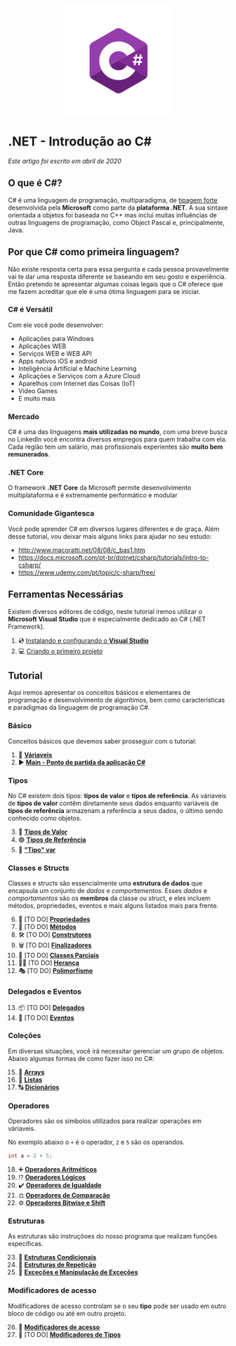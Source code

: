 <p align="center">
     <img src="/Images/csharp_logo.png" alt="C#" width="250px" />
</p>

# .NET - Introdução ao C# 
*Este artigo foi escrito em abril de 2020*

## O que é C#?

C# é uma linguagem de programação, multiparadigma, de [tipagem forte](https://github.com/Pampa-Devs/articles/blob/master/typing.md)
desenvolvida pela **Microsoft** como parte da **plataforma .NET**. A sua sintaxe orientada a objetos foi baseada no C++ mas inclui muitas influências de outras linguagens
de programação, como Object Pascal e, principalmente, Java.

## Por que C# como primeira linguagem?

Não existe resposta certa para essa pergunta e cada pessoa provavelmente vai te dar uma resposta diferente se baseando em seu gosto e experiência. 
Então pretendo te apresentar algumas coisas legais que o C# oferece que me fazem acreditar que ele é uma ótima linguagem para se iniciar.

### C# é Versátil

Com ele você pode desenvolver:
* Aplicações para Windows
* Aplicações WEB
* Serviços WEB e WEB API
* Apps nativos iOS e android
* Inteligência Artificial e Machine Learning
* Aplicações e Serviços com a Azure Cloud
* Aparelhos com Internet das Coisas (IoT) 
* Video Games
* E muito mais

### Mercado

C# é uma das linguagens **mais utilizadas no mundo**, com uma breve busca no LinkedIn você encontra diversos empregos para quem trabalha com ela.
Cada região tem um salário, mas profissionais experientes são **muito bem remunerados**.

### .NET Core

O framework **.NET Core** da Microsoft permite desenvolvimento multiplataforma e é extremamente performático e modular

### Comunidade Gigantesca

Você pode aprender C# em diversos lugares diferentes e de graça. Além desse tutorial, vou deixar mais alguns links para ajudar no seu estudo:
* http://www.macoratti.net/08/08/c_bas1.htm
* https://docs.microsoft.com/pt-br/dotnet/csharp/tutorials/intro-to-csharp/
* https://www.udemy.com/pt/topic/c-sharp/free/

## Ferramentas Necessárias

Existem diversos editores de código, neste tutorial iremos utilizar o **Microsoft Visual Studio** que é especialmente dedicado ao C# (.NET Framework).

1. 💿 [Instalando e configurando o **Visual Studio**](https://github.com/Pampa-Devs/4starters/blob/master/Fundamentals/csharp/src/install-vs.md)
2. 💻 [Criando o primeiro projeto](https://github.com/Pampa-Devs/4starters/blob/master/Fundamentals/csharp/src/create-sln.md)

## Tutorial

Aqui iremos apresentar os conceitos básicos e elementares de programação e desenvolvimento de algoritimos, bem como características e paradigmas da linguagem de programação C#.

### Básico

Conceitos básicos que devemos saber prosseguir com o tutorial:

1. 🎲 [**Váriaveis**](https://github.com/Pampa-Devs/4starters/blob/master/Fundamentals/csharp/src/variables.md)
2. ▶️ [**Main - Ponto de partida da aplicação C#**](https://github.com/Pampa-Devs/4starters/blob/master/Fundamentals/csharp/src/main.md)

### Tipos
No C# existem dois tipos: **tipos de valor** e **tipos de referência**. As váriaveis de **tipos de valor** contêm diretamente seus dados
enquanto variáveis de **tipos de referência** armazenam a referência a seus dados, o último sendo conhecido como objetos.

3. 🔵 [**Tipos de Valor**](https://github.com/Pampa-Devs/4starters/blob/master/Fundamentals/csharp/src/value-types.md)
4. 🟢 [**Tipos de Referência**](https://github.com/Pampa-Devs/4starters/blob/master/Fundamentals/csharp/src/reference-types.md)
5. 🔷 [**"Tipo" var**](https://github.com/Pampa-Devs/4starters/blob/master/Fundamentals/csharp/src/var-type.md)

### Classes e Structs

Classes e structs são essencialmente uma **estrutura de dados** que encapsula um conjunto de *dados* e *comportamentos*. Esses *dados* e *comportamentos*
são os **membros** da classe ou struct, e eles incluem métodos, propriedades, eventos e mais alguns listados mais para frente.

6. 🧬 [TO DO] [**Propriedades**](https://github.com/Pampa-Devs/4starters/blob/master/Fundamentals/csharp/src/properties.md)
7. 🚶 [TO DO] [**Métodos**](https://github.com/Pampa-Devs/4starters/blob/master/Fundamentals/csharp/src/methods.md)
8. 🛠️ [TO DO] [**Construtores**]()
9. 🗑️ [TO DO] [**Finalizadores**]()
10. 🤝 [TO DO] [**Classes Parciais**]()
11. 👩‍👦 [TO DO] [**Herança**]()
12. 🎭 [TO DO] [**Polimorfismo**]()

### Delegados e Eventos

13. 📦 [TO DO] [**Delegados**]()
14. 🔔 [TO DO] [**Eventos**]()

### Coleções

Em diversas situações, você irá necessitar gerenciar um grupo de objetos. Abaixo algumas formas de como fazer isso no C#:

15. 🔢 [**Arrays**](https://github.com/Pampa-Devs/4starters/blob/master/Fundamentals/csharp/src/arrays.md)
16. 🔢 [**Listas**](https://github.com/Pampa-Devs/4starters/blob/master/Fundamentals/csharp/src/lists.md)
17. 🔠 [**Dicionários**](https://github.com/Pampa-Devs/4starters/blob/master/Fundamentals/csharp/src/dictionaries.md)

### Operadores

Operadores são os símbolos utilizados para realizar operações em váriaveis. 

No exemplo abaixo o `+` é o operador, `2` e `5` são os operandos.
```C#
int a = 2 + 5;
```

18. ➕ [**Operadores Aritméticos**](https://github.com/Pampa-Devs/4starters/blob/master/Fundamentals/csharp/src/arithmetic-operators.md)
19. ⁉️ [**Operadores Lógicos**](https://github.com/Pampa-Devs/4starters/blob/master/Fundamentals/csharp/src/logical-operators.md)
20. ✔️ [**Operadores de Igualdade**](https://github.com/Pampa-Devs/4starters/blob/master/Fundamentals/csharp/src/equality-operators.md)
21. ⚖️ [**Operadores de Comparação**](https://github.com/Pampa-Devs/4starters/blob/master/Fundamentals/csharp/src/comparison-operators.md)
22. ⚙️ [**Operadores Bitwise e Shift**](https://github.com/Pampa-Devs/4starters/blob/master/Fundamentals/csharp/src/bitwise-shift-operators.md)

### Estruturas

As estruturas são instruçõoes do nosso programa que realizam funções específicas.

23. 🔀 [**Estruturas Condicionais**](https://github.com/Pampa-Devs/4starters/blob/master/Fundamentals/csharp/src/conditional-statements.md)
24. 🔄 [**Estruturas de Repetição**](https://github.com/Pampa-Devs/4starters/blob/master/Fundamentals/csharp/src/iteration-statements.md)
25. 🛑 [**Exceções e Manipulação de Exceções**](https://github.com/Pampa-Devs/4starters/blob/master/Fundamentals/csharp/src/exceptions.md)

### Modificadores de acesso

Modificadores de acesso controlam se o seu **tipo** pode ser usado em outro bloco de código ou até em outro projeto.

26. 🚦 [**Modificadores de acesso**](https://github.com/Pampa-Devs/4starters/blob/master/Fundamentals/csharp/src/access-modifiers.md)
27. 🔧 [TO DO] [**Modificadores de Tipos**](https://docs.microsoft.com/en-us/dotnet/csharp/language-reference/builtin-types/reference-types)
